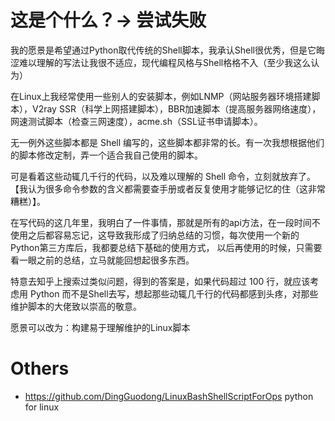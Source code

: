 # 这是个什么？-> 尝试失败
我的愿景是希望通过Python取代传统的Shell脚本，我承认Shell很优秀，但是它晦涩难以理解的写法让我很不适应，现代编程风格与Shell格格不入（至少我这么认为）

在Linux上我经常使用一些别人的安装脚本，例如LNMP（网站服务器环境搭建脚本），V2ray SSR（科学上网搭建脚本），BBR加速脚本（提高服务器网络速度），
网速测试脚本（检查三网速度），acme.sh（SSL证书申请脚本）。

无一例外这些脚本都是 Shell 编写的，这些脚本都非常的长。有一次我想根据他们的脚本修改定制，弄一个适合我自己使用的脚本。

可是看着这些动辄几千行的代码，以及难以理解的 Shell 命令，立刻就放弃了。【我认为很多命令参数的含义都需要查手册或者反复使用才能够记忆的住（这非常糟糕）】。

在写代码的这几年里，我明白了一件事情，那就是所有的api方法，在一段时间不使用之后都容易忘记，这导致我形成了归纳总结的习惯，每次使用一个新的Python第三方库后，我都要总结下基础的使用方式，
以后再使用的时候，只需要看一眼之前的总结，立马就能回想起很多东西。

特意去知乎上搜索过类似问题，得到的答案是，如果代码超过 100 行，就应该考虑用 Python 而不是Shell去写，想起那些动辄几千行的代码都感到头疼，对那些维护脚本的大佬致以崇高的敬意。

愿景可以改为：构建易于理解维护的Linux脚本

# Others
- <https://github.com/DingGuodong/LinuxBashShellScriptForOps> python for linux

